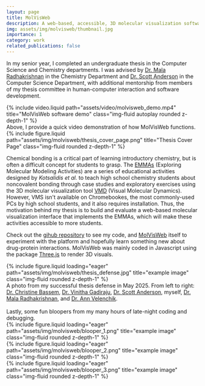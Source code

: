 ```yaml
---
layout: page
title: MolVisWeb
description: A web-based, accessible, 3D molecular visualization software platform to increase access to STEM education. 
img: assets/img/molvisweb/thumbnail.jpg
importance: 1
category: work
related_publications: false
---
```


In my senior year, I completed an undergraduate thesis in the Computer Science and Chemistry departments. I was advised by <a href="https://www.wellesley.edu/people/mala-radhakrishnan">Dr. Mala Radhakrishnan</a> in the Chemistry Department and <a href="https://www.wellesley.edu/people/scott-anderson">Dr. Scott Anderson</a> in the Computer Science Department, with additional mentorship from members of my thesis committee in human-computer interaction and software development. 

<div class="row justify-content-sm-center">
  <div class="col-sm-8 mt-3 mt-md-0">
    {% include video.liquid path="assets/video/molvisweb_demo.mp4" title="MolVisWeb software demo" class="img-fluid autoplay rounded z-depth-1" %}
    <div class="caption">
        Above, I provide a quick video demonstration of how MolVisWeb functions.
    </div>
  </div>
  <div class="col-sm-4 mt-3 mt-md-0">
    {% include figure.liquid path="assets/img/molvisweb/thesis_cover_page.png" title="Thesis Cover Page" class="img-fluid rounded z-depth-1" %}
  </div>
</div>

Chemical bonding is a critical part of learning introductory chemistry, but is often a difficult concept for students to grasp. The <a href="https://pubs.acs.org/doi/full/10.1021/acs.jchemed.4c00036">EMMAs</a> (Exploring Molecular Modeling Activities) are a series of educational activities designed by <i>Kotsalidis et al.</i> to teach high school chemistry students about noncovalent bonding through case studies and exploratory exercises using the 3D molecular visualization tool <a href="https://www.ks.uiuc.edu/Research/vmd/">VMD</a> (Visual Molecular Dynamics). However, VMS isn't available on Chromebookes, the most commonly-used PCs by high school students, and it also requires installation. Thus, the motivation behind my thesis is to build and evaluate a web-based molecular visualization interface that implements the EMMAs, which will make these activities accessible to more students.

Check out the <a href="https://github.com/maya-mau/molvisweb_thesis_version">gihub repository</a> to see my code, and <a href="https://maya-mau.github.io/molvisweb_thesis_version/">MolVisWeb</a> itself to experiment with the platform and hopefully learn something new about drug-protein interactions. MolVisWeb was mainly coded in Javascript using the package <a href="https://threejs.org/">Three.js</a> to render 3D visuals. 


<div class="row">
    <div class="col-sm-8 mt-3 mt-md-0">
        {% include figure.liquid loading="eager" path="assets/img/molvisweb/thesis_defense.jpg" title="example image" class="img-fluid rounded z-depth-1" %}
    </div>
    <div class="caption col-sm-4">
        A photo from my successful thesis defense in May 2025. From left to right: <a href="https://cs.wellesley.edu/~cbassem/">Dr. Christine Bassem</a>, <a href="https://www.wellesley.edu/people/vinitha-gadiraju">Dr. Vinitha Gadiraju</a>, <a href="https://www.wellesley.edu/people/scott-anderson">Dr. Scott Anderson</a>, myself, <a href="https://www.wellesley.edu/people/mala-radhakrishnan">Dr. Mala Radhakrishnan</a>, and <a href="https://www.wellesley.edu/people/ann-velenchik">Dr. Ann Velenchik</a>. 
    </div>
</div>

<br>
Lastly, some fun bloopers from my many hours of late-night coding and debugging. 

<div class="row">
    <div class="col-sm mt-3 mt-md-0">
        {% include figure.liquid loading="eager" path="assets/img/molvisweb/blooper_1.png" title="example image" class="img-fluid rounded z-depth-1" %}
    </div>
    <div class="col-sm mt-3 mt-md-0">
        {% include figure.liquid loading="eager" path="assets/img/molvisweb/blooper_2.png" title="example image" class="img-fluid rounded z-depth-1" %}
    </div>
    <div class="col-sm mt-3 mt-md-0">
        {% include figure.liquid loading="eager" path="assets/img/molvisweb/blooper_3.png" title="example image" class="img-fluid rounded z-depth-1" %}
    </div>
</div>
